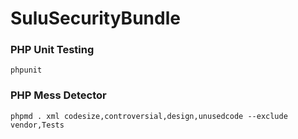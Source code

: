 SuluSecurityBundle
==================



### PHP Unit Testing

    phpunit


### PHP Mess Detector

    phpmd . xml codesize,controversial,design,unusedcode --exclude vendor,Tests